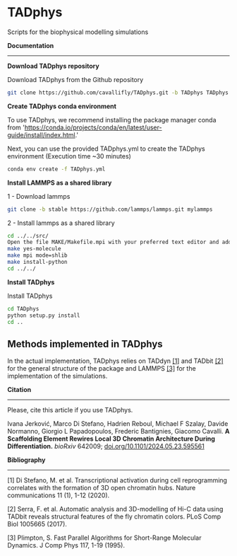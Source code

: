 # TADphys
Scripts for the biophysical modelling simulations

**Documentation**
*************
**Download TADphys repository**

Download TADphys from the Github repository
```bash
git clone https://github.com/cavallifly/TADphys.git -b TADphys TADphys
```

**Create TADphys conda environment**

To use TADphys, we recommend installing the package manager conda from 'https://conda.io/projects/conda/en/latest/user-guide/install/index.html.'

Next, you can use the provided TADphys.yml to create the TADphys environment (Execution time ~30 minutes)
```bash
conda env create -f TADphys.yml
```

**Install LAMMPS as a shared library**
  
1 - Download lammps
```bash
git clone -b stable https://github.com/lammps/lammps.git mylammps
```

2 - Install lammps as a shared library
```bash
cd ../../src/
Open the file MAKE/Makefile.mpi with your preferred text editor and add "-DLAMMPS_EXCEPTIONS" in the LMP_INC line
make yes-molecule
make mpi mode=shlib
make install-python
cd ../../
```

**Install TADphys**
   
Install TADphys
```bash
cd TADphys
python setup.py install
cd ..
```

Methods implemented in TADphys
-----------------------------
In the actual implementation, TADphys relies on TADdyn [[1]](#1) and TADbit [[2]](#2) for the general structure of the package and LAMMPS [[3]](#3) for the implementation of the simulations.

**Citation**
********
Please, cite this article if you use TADphys.

Ivana Jerković, Marco Di Stefano, Hadrien Reboul, Michael F Szalay,  Davide Normanno, Giorgio L Papadopoulos, Frederic Bantignies, Giacomo Cavalli.
**A Scaffolding Element Rewires Local 3D Chromatin Architecture During Differentiation.**
*bioRxiv* 642009; [doi.org/10.1101/2024.05.23.595561](https://doi.org/10.1101/2024.05.23.595561)

**Bibliography**
************
<a id="1">[1]</a>
Di Stefano, M. et al. Transcriptional activation during cell reprogramming correlates with the formation of 3D open chromatin hubs. Nature communications 11 (1), 1-12 (2020).

<a id="2">[2]</a>
Serra, F. et al. Automatic analysis and 3D-modelling of Hi-C data using TADbit reveals structural features of the fly chromatin colors. PLoS Comp Biol 1005665 (2017).
	   
<a id="3">[3]</a>
Plimpton, S. Fast Parallel Algorithms for Short-Range Molecular Dynamics. J Comp Phys 117, 1-19 (1995).
